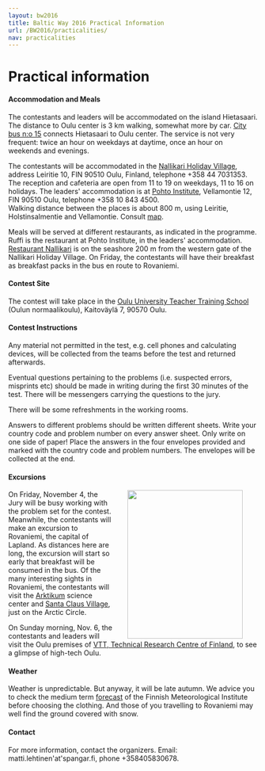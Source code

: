 ```yaml
---
layout: bw2016
title: Baltic Way 2016 Practical Information
url: /BW2016/practicalities/
nav: practicalities
---
```


# Practical information

<h4>Accommodation and Meals</h4>

The contestants and leaders will be accommodated on the island Hietasaari. The distance to Oulu center is 3 km walking, 
somewhat more by car. [City bus n:o 15](http://www.oulunjoukkoliikenne.fi/english) connects Hietasaari to Oulu center. The service is not very frequent: twice an hour on weekdays at daytime, once an hour on weekends and evenings.  

The contestants will be accommodated in the [Nallikari Holiday Village](http://nallikari.fi/en/), 
address Leiritie 10, FIN 90510 Oulu, Finland, telephone +358 44 7031353. The reception and cafeteria are open from 11 to 19 on weekdays, 11 to 16 on holidays. 
The leaders' accommodation is at [Pohto Institute](https://www.pohto.fi/index.php?sl=en), Vellamontie 12, FIN 90510 Oulu, telephone +358 10 843 4500.  
Walking distance between the places is about 800 m, using Leiritie, Holstinsalmentie and Vellamontie. Consult [map](https://www.fonecta.fi/kartat/Leiritie%2010,%2090510,%20OULU).

Meals will be served at different restaurants, as indicated in the programme. Ruffi is the restaurant at Pohto 
Institute, in the leaders' accommodation. [Restaurant Nallikari](http://www.ravintolanallikari.fi/en/) is on the seashore 200 m from the western gate of 
the Nallikari Holiday Village. On Friday, the contestants will have their breakfast as breakfast packs in the bus 
en route to Rovaniemi.

<h4>Contest Site</h4>

The contest will take place in the [Oulu University Teacher Training School](https://norssiportti.oulu.fi/index.php?id=3659&lang_id=1) (Oulun normaalikoulu), 
Kaitoväylä 7, 90570 Oulu. 

<h4>Contest Instructions</h4> 

Any material not permitted in the test, e.g. cell phones and calculating devices, will be collected from the teams before the test and returned afterwards. 

Eventual questions pertaining to the problems (i.e. suspected errors, misprints etc) should be made in writing during 
the first 30 minutes of the test. There will be messengers carrying the questions to the jury.

There will be some refreshments in the working rooms.

Answers to different problems should be written different sheets. Write your country code and problem number on 
every answer sheet. Only write on one side of paper! Place the answers in the four envelopes provided and 
marked with the country code and problem numbers. The envelopes will be collected at the end. 

<h4>Excursions</h4>

<img src="/BW2016/practicalities/napap.JPG" width="233" height="300" align="right" hspace="30">On Friday, November 4, the Jury will be busy working with the problem set for the contest. Meanwhile, the contestants 
will make an excursion to Rovaniemi, the capital of Lapland. As distances here are long, the excursion will 
start so early that breakfast will be consumed in the bus. Of the many interesting sights in Rovaniemi, the 
contestants will visit the [Arktikum](http://www.arktikum.fi/EN/home.html) science center and [Santa Claus Village](http://www.arktikum.fi/EN/home.html), just on the Arctic Circle.

On Sunday morning, Nov. 6, the contestants and leaders will visit the Oulu premises of [VTT, Technical 
Research Centre of Finland](http://www.vttresearch.com/),  to see a glimpse of high-tech Oulu.

<h4>Weather</h4>

Weather is unpredictable. But anyway, it will be late autumn. We advice you to check the medium term [forecast](http://en.ilmatieteenlaitos.fi/weather/oulu?forecast=daily) of the Finnish Meteorological Institute before choosing the clothing. And those of you travelling to Rovaniemi may well find the ground covered with snow. 

<h4>Contact</h4>

For more information, contact the organizers. Email: matti.lehtinen'at'spangar.fi, phone +358405830678.


